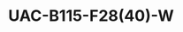 ---
title: "UAC-B115-F28(40)-W"
description: "5MP ColourHunter HD Fixed Mini Bullet"
image: "/images/analog/analog (4).png"
images:
  - url: "/images/analog/analog (4).png"
    caption: "Front view"
features:
  - 5MP high quality image
  - TVI/AHD/CVI/CVBS
  - Supports white light illumination, 24/7 color images
  - Supports 180° horizontal flip, 180° vertical flip
  - OSD configuration menu, easy to operate
  - IP67 waterproof and dustproof design, high reliability
  - OSD configuration menu in 11 languages
specifications: 
  Pixel: 5MP
  Size: 1/2.7"
  Minimum illumination: 0.01 lux (F1.6, AGC ON); 0 lux (white light on)
  Lens: 2.8mm / 4.0mm
  Lens mount: M12
  2.8mm: H:- 110.0°  V:- 57.0°  D:- 130.0°
  4.0mm: H:- 90.0°  V:- 48.0°  D:- 109.1°
  Illuminator: One white-light illuminator
  Illumination distance: 20m
  Lifetime: ≥60,000 hours
  5MP@25fps: 2880(H)×1620(V); 5MP@20fps:- 2592(H)×1944(V); 5MP@12.5fps:- 2592(H)×1944(V)
  4MP: 2560(H)×1440(V)
  1080P: 1920(H)×1080(V)
  TVI: 5MP@20fps(default), 5MP@12.5fps, 4MP@30fps, 4MP@25fps, 1080P@30fps, 1080P@25fps
  AHD: 5MP@20fps, 4MP@30fps, 4MP@25fps, 1080P@30fps, 1080P@25fps
  CVI: 5MP@25fps, 4MP@30fps, 4MP@25fps, 1080P@30fps, 1080P@25fps
  CVBS: PAL/NTSC
  PAL: 1/25s-1/50000s
  NTSC: 1/30s–1/50000s
  Exposure mode: 4 modes:- Global (default), BLC, HLC, DWDR
  Day/Night: 24/7 color images
  Digital noise reduction: 2D
  White balance: Two modes:- Auto (default), Manual
  WDR: DWDR
  Flip: Supports 180° horizontal flip, 180° vertical flip
  Video output: BNC, supports TVI/AHD/CVI/CVBS
  Temperature: -30℃ to 60℃(-22℉ to 140℉)
  Humidity: ≤95% (RH, non-condensing)
  Surge protection: 4KV
  Power: DC12V (±25%), with reverse polarity protection, Max 2.4W
  Mount: 3D bracket supplied, surface mount (default), optional backbox, pole mount bracket
  Dimensions: 142mm*63mm*65mm (L*W*H)
  Material: Plastic
  Weight: 145g(0.32lb)
  OSD menu language: 11 Languages (English, German, Spanish(Latin America), French, Italian, Japanese, Korean, Polish, Portuguese(Brazil), Russian, Turkish)
  Certification:
    EMC: CE-EMC (EN 55032,EN 61000-3-3,EN IEC 61000-3-2,EN 55035), FCC (FCC 47 CFR part15 B)
    Safety: CE-LVD (EN 62368-1)
    Environment: CE-RoHS (2011/65/EU;(EU)2015/863); WEEE (2012/19/EU)
    Protection: IP67 (IEC 60529)
---